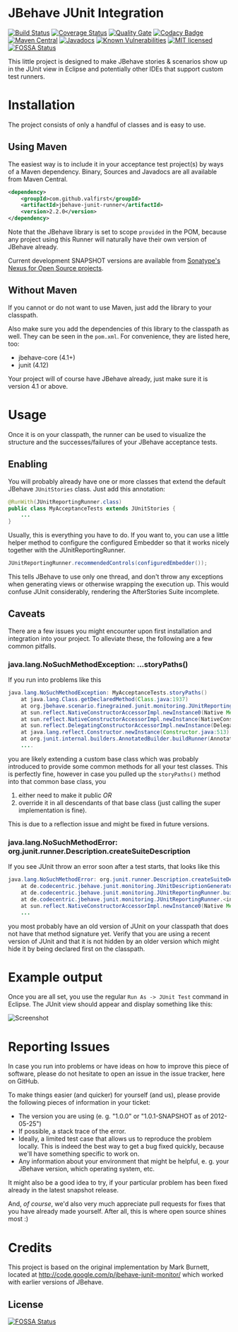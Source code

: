 JBehave JUnit Integration
=========================
[![Build Status](https://travis-ci.org/valfirst/jbehave-junit-runner.svg?branch=master)](https://travis-ci.org/valfirst/jbehave-junit-runner)
[![Coverage Status](https://coveralls.io/repos/github/valfirst/jbehave-junit-runner/badge.svg?branch=master)](https://coveralls.io/github/valfirst/jbehave-junit-runner?branch=master)
[![Quality Gate](https://sonarcloud.io/api/project_badges/measure?project=com.github.valfirst%3Ajbehave-junit-runner&metric=alert_status)](https://sonarcloud.io/dashboard/index/com.github.valfirst:jbehave-junit-runner)
[![Codacy Badge](https://api.codacy.com/project/badge/Grade/d81f58136aa245668240b7d851a54d50)](https://www.codacy.com/app/valfirst/jbehave-junit-runner?utm_source=github.com&utm_medium=referral&utm_content=valfirst/jbehave-junit-runner&utm_campaign=badger)
[![Maven Central](https://img.shields.io/maven-central/v/com.github.valfirst/jbehave-junit-runner.svg)](http://search.maven.org/#search%7Cga%7C1%7Cg%3Acom.github.valfirst%20a%3Ajbehave-junit-runner)
[![Javadocs](http://www.javadoc.io/badge/com.github.valfirst/jbehave-junit-runner.svg)](http://www.javadoc.io/doc/com.github.valfirst/jbehave-junit-runner)
[![Known Vulnerabilities](https://snyk.io/test/github/valfirst/jbehave-junit-runner/badge.svg?targetFile=pom.xml)](https://snyk.io/test/github/valfirst/jbehave-junit-runner?targetFile=pom.xml)
[![MIT licensed](https://img.shields.io/badge/license-MIT-blue.svg)](https://raw.githubusercontent.com/valfirst/jbehave-junit-runner/master/LICENSE.txt)
[![FOSSA Status](https://app.fossa.io/api/projects/git%2Bgithub.com%2Fvalfirst%2Fjbehave-junit-runner.svg?type=shield)](https://app.fossa.io/projects/git%2Bgithub.com%2Fvalfirst%2Fjbehave-junit-runner?ref=badge_shield)


This little project is designed to make JBehave
stories & scenarios show up in the JUnit view
in Eclipse and potentially other IDEs that support
custom test runners.

Installation
==========================
The project consists of only a handful of classes
and is easy to use.


Using Maven
-------------------
The easiest way is to include
it in your acceptance test project(s) by ways of
a Maven dependency. Binary, Sources and Javadocs are
all available from Maven Central.

```xml
<dependency>
    <groupId>com.github.valfirst</groupId>
    <artifactId>jbehave-junit-runner</artifactId>
    <version>2.2.0</version>
</dependency>
```

Note that the JBehave library is set to scope `provided`
in the POM, because any project using this Runner will
naturally have their own version of JBehave already.

Current development SNAPSHOT versions are available from
[Sonatype's Nexus for Open Source projects](https://oss.sonatype.org/content/repositories/snapshots/com/github/valfirst/jbehave-junit-runner/).

Without Maven
---------------------
If you cannot or do not want to use Maven, just
add the library to your classpath.

Also make sure you add the dependencies of this library to the classpath as well. They can be
seen in the `pom.xml`. For convenience, they are listed here, too:

  * jbehave-core (4.1+)
  * junit (4.12)

Your project will of course have JBehave already, just make sure it is version 4.1 or above.


Usage
====================================
Once it is on your classpath, the runner can be used
to visualize the structure and the successes/failures
of your JBehave acceptance tests.

Enabling
-------------------------------
You will probably already have one or more classes
that extend the default JBehave `JUnitStories` class.
Just add this annotation:

```java
@RunWith(JUnitReportingRunner.class)
public class MyAcceptanceTests extends JUnitStories {
    ...
}
```

Usually, this is everything you have to do. If you want to,
you can use a little helper method to configure the configured
Embedder so that it works nicely together with the JUnitReportingRunner.

```java
JUnitReportingRunner.recommendedControls(configuredEmbedder());
```

This tells JBehave to use only one thread, and don't throw any exceptions
when generating views or otherwise wrapping the execution up. This would
confuse JUnit considerably, rendering the AfterStories Suite incomplete.

Caveats
----------------------------
There are a few issues you might encounter upon first installation and
integration into your project. To alleviate these, the following are a
few common pitfalls.

### java.lang.NoSuchMethodException: ...storyPaths()

If you run into problems like this

```java
java.lang.NoSuchMethodException: MyAcceptanceTests.storyPaths()
    at java.lang.Class.getDeclaredMethod(Class.java:1937)
    at org.jbehave.scenario.finegrained.junit.monitoring.JUnitReportingRunner.<init>(JUnitReportingRunner.java:33)
    at sun.reflect.NativeConstructorAccessorImpl.newInstance0(Native Method)
    at sun.reflect.NativeConstructorAccessorImpl.newInstance(NativeConstructorAccessorImpl.java:39)
    at sun.reflect.DelegatingConstructorAccessorImpl.newInstance(DelegatingConstructorAccessorImpl.java:27)
    at java.lang.reflect.Constructor.newInstance(Constructor.java:513)
    at org.junit.internal.builders.AnnotatedBuilder.buildRunner(AnnotatedBuilder.java:31)
    ....
```	

you are likely extending a custom base class which
was probably introduced to provide some common methods
for all  your test classes. This is perfectly fine,
however in case you pulled up the `storyPaths()` method
into that common base class, you

  1. either need to make it public _OR_
  1. override it in all descendants of that base class
     (just calling the super implementation is fine).

This is due to a reflection issue and might be fixed in
future versions.


### java.lang.NoSuchMethodError: org.junit.runner.Description.createSuiteDescription

If you see JUnit throw an error soon after a test starts, that looks like this

```java
java.lang.NoSuchMethodError: org.junit.runner.Description.createSuiteDescription(Ljava/lang/String;[Ljava/lang/annotation/Annotation;)Lorg/junit/runner/Description;
    at de.codecentric.jbehave.junit.monitoring.JUnitDescriptionGenerator.createDescriptionFrom(JUnitDescriptionGenerator.java:43)
    at de.codecentric.jbehave.junit.monitoring.JUnitReportingRunner.buildDescriptionFromStories(JUnitReportingRunner.java:152)
    at de.codecentric.jbehave.junit.monitoring.JUnitReportingRunner.<init>(JUnitReportingRunner.java:73)
    at sun.reflect.NativeConstructorAccessorImpl.newInstance0(Native Method)
    ...
```

you most probably have an old version of JUnit on your classpath that does not have
that method signature yet. Verify that you are using a recent version of
JUnit and that it is not hidden by an older version which might hide it by being
declared first on the classpath.

Example output
=================================
Once you are all set, you use the regular `Run As -> JUnit Test`
command in Eclipse. The JUnit view should appear and display something
like this:

![Screenshot](https://raw.githubusercontent.com/codecentric/jbehave-junit-runner/master/doc/img/JBehaveJUnitScreenshot.png)


Reporting Issues
=================================
In case you run into problems or have ideas on how to improve this
piece of software, please do not hesitate to open an issue in the
issue tracker, here on GitHub.

To make things easier (and quicker) for yourself (and us), please
provide the following pieces of information in your ticket:

  * The version you are using (e. g. "1.0.0" or "1.0.1-SNAPSHOT as of 2012-05-25")
  * If possible, a stack trace of the error.
  * Ideally, a limited test case that allows us to reproduce the
    problem locally. This is indeed the best way to get a bug fixed
    quickly, because we'll have something specific to work on.
  * Any information about your environment that might be helpful, e. g.
    your JBehave version, which operating system, etc.

It might also be a good idea to try, if your particular problem has
been fixed already in the latest snapshot release.

And, *of course*, we'd also very much appreciate pull requests for fixes
that you have already made yourself. After all, this is where open source
shines most :)

Credits
=================================
This project is based on the original implementation by Mark Burnett, located at http://code.google.com/p/jbehave-junit-monitor/ which worked with earlier versions of JBehave.


## License
[![FOSSA Status](https://app.fossa.io/api/projects/git%2Bgithub.com%2Fvalfirst%2Fjbehave-junit-runner.svg?type=large)](https://app.fossa.io/projects/git%2Bgithub.com%2Fvalfirst%2Fjbehave-junit-runner?ref=badge_large)

